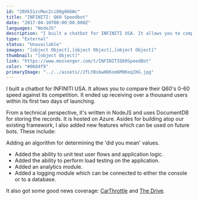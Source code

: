 ```yaml
---
id: "20Xk51zcMwc2ci88g066Wc"
title: "INFINITI: Q60 Speedbot"
date: "2017-04-10T00:00:00.000Z"
languages: "NodeJS"
description: "I built a chatbot for INFINITI USA. It allows you to compare their Q60's 0-60 speed against its competition. It ended up receiving over a thousand users within its first two days of launching."
type: "External"
status: "Unavailable"
images: "[object Object],[object Object],[object Object]"
thumbnail: "[object Object]"
link: "https://www.messenger.com/t/INFINITIQ60SpeedBot"
color: "#0684f9"
primaryImage: "../../assets//2fLYBsbwHO6sm6M0KoqIKG.jpg"
---
```

I built a chatbot for INFINITI USA. It allows you to compare their Q60's 0-60 speed against its competition. It ended up receiving over a thousand users within its first two days of launching.

From a technical perspective, it's written in NodeJS and uses DocumentDB for storing the records. It is hosted on Azure. Asides for building atop our existing framework, I also added new features which can be used on future bots. These include:

Adding an algorithm for determining the 'did you mean' values.

- Added the ability to unit test user flows and application logic.
- Added the ability to perform load testing on the application.
- Added an analytics module.
- Added a logging module which can be connected to either the console or to a database.

It also got some good news coverage: [CarThrottle](https://www.carthrottle.com/post/infiniti-has-built-a-bot-to-compare-its-hottest-q60-to-other-cars-and-you-can-talk-to-it/) and [The Drive](http://www.thedrive.com/sheetmetal/9200/infinitis-facebook-chatbot-can-tell-you-the-0-to-60-mph-time-of-almost-any-car).
